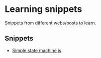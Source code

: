 # Learning snippets

Snippets from different webs/posts to learn.

## Snippets

- [Simple state machine js](/snippets/simple-state-machine-js/)
